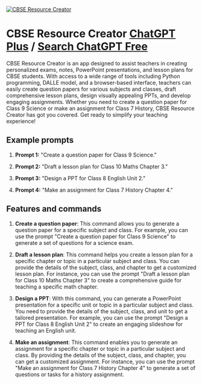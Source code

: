 
[![CBSE Resource Creator](https://files.oaiusercontent.com/file-2ZkMWguCj8Ptz02Soz4a9NHd?se=2123-10-18T06%3A57%3A32Z&sp=r&sv=2021-08-06&sr=b&rscc=max-age%3D31536000%2C%20immutable&rscd=attachment%3B%20filename%3Dcbse-central-board-of-secondary-education-colored7663.jpg&sig=O10Qr0HeifdczOL%2BKVwdQfQmeMVH1sR9mz8LXO4yrtc%3D)](https://chat.openai.com/g/g-C8uYFl8pb-cbse-resource-creator)

# CBSE Resource Creator [ChatGPT Plus](https://chat.openai.com/g/g-C8uYFl8pb-cbse-resource-creator) / [Search ChatGPT Free](https://gptcall.net/index.html#/?search=CBSE%20Resource%20Creator)

CBSE Resource Creator is an app designed to assist teachers in creating personalized exams, notes, PowerPoint presentations, and lesson plans for CBSE students. With access to a wide range of tools including Python programming, DALLE model, and a browser-based interface, teachers can easily create question papers for various subjects and classes, draft comprehensive lesson plans, design visually appealing PPTs, and develop engaging assignments. Whether you need to create a question paper for Class 9 Science or make an assignment for Class 7 History, CBSE Resource Creator has got you covered. Get ready to simplify your teaching experience!

## Example prompts

1. **Prompt 1:** "Create a question paper for Class 9 Science."

2. **Prompt 2:** "Draft a lesson plan for Class 10 Maths Chapter 3."

3. **Prompt 3:** "Design a PPT for Class 8 English Unit 2."

4. **Prompt 4:** "Make an assignment for Class 7 History Chapter 4."


## Features and commands

1. **Create a question paper**: This command allows you to generate a question paper for a specific subject and class. For example, you can use the prompt "Create a question paper for Class 9 Science" to generate a set of questions for a science exam.

2. **Draft a lesson plan**: This command helps you create a lesson plan for a specific chapter or topic in a particular subject and class. You can provide the details of the subject, class, and chapter to get a customized lesson plan. For instance, you can use the prompt "Draft a lesson plan for Class 10 Maths Chapter 3" to create a comprehensive guide for teaching a specific math chapter.

3. **Design a PPT**: With this command, you can generate a PowerPoint presentation for a specific unit or topic in a particular subject and class. You need to provide the details of the subject, class, and unit to get a tailored presentation. For example, you can use the prompt "Design a PPT for Class 8 English Unit 2" to create an engaging slideshow for teaching an English unit.

4. **Make an assignment**: This command enables you to generate an assignment for a specific chapter or topic in a particular subject and class. By providing the details of the subject, class, and chapter, you can get a customized assignment. For instance, you can use the prompt "Make an assignment for Class 7 History Chapter 4" to generate a set of questions or tasks for a history assignment.


